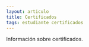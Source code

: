 ```yaml
---
layout: articulo
title: Certificados
tags: estudiante certificados
---
```


Información sobre certificados.
